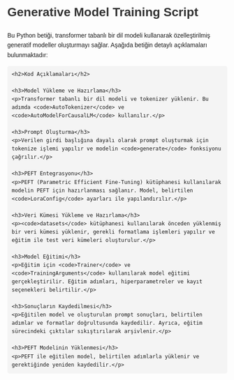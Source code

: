 <!DOCTYPE html>
<html lang="tr">
<head>
    <meta charset="UTF-8">
    <title>Generative Model Training Script</title>
    <style>
        body {
            font-family: Arial, sans-serif;
            line-height: 1.6;
            padding: 20px;
        }
        h1, h2 {
            color: #333;
        }
        pre {
            background-color: #f4f4f4;
            padding: 10px;
            border-radius: 5px;
            overflow-x: auto;
        }
        ul {
            list-style-type: disc;
            margin-left: 20px;
        }
    </style>
</head>
<body>
    <h1>Generative Model Training Script</h1>
    <p>Bu Python betiği, transformer tabanlı bir dil modeli kullanarak özelleştirilmiş generatif modeller oluşturmayı sağlar. Aşağıda betiğin detaylı açıklamaları bulunmaktadır:</p>
    
    <h2>Kod Açıklamaları</h2>
    
    <h3>Model Yükleme ve Hazırlama</h3>
    <p>Transformer tabanlı bir dil modeli ve tokenizer yüklenir. Bu adımda <code>AutoTokenizer</code> ve <code>AutoModelForCausalLM</code> kullanılır.</p>
    
    <h3>Prompt Oluşturma</h3>
    <p>Verilen girdi başlığına dayalı olarak prompt oluşturmak için tokenize işlemi yapılır ve modelin <code>generate</code> fonksiyonu çağrılır.</p>
    
    <h3>PEFT Entegrasyonu</h3>
    <p>PEFT (Parametric Efficient Fine-Tuning) kütüphanesi kullanılarak modelin PEFT için hazırlanması sağlanır. Model, belirtilen <code>LoraConfig</code> ayarları ile yapılandırılır.</p>
    
    <h3>Veri Kümesi Yükleme ve Hazırlama</h3>
    <p><code>datasets</code> kütüphanesi kullanılarak önceden yüklenmiş bir veri kümesi yüklenir, gerekli formatlama işlemleri yapılır ve eğitim ile test veri kümeleri oluşturulur.</p>
    
    <h3>Model Eğitimi</h3>
    <p>Eğitim için <code>Trainer</code> ve <code>TrainingArguments</code> kullanılarak model eğitimi gerçekleştirilir. Eğitim adımları, hiperparametreler ve kayıt seçenekleri belirtilir.</p>
    
    <h3>Sonuçların Kaydedilmesi</h3>
    <p>Eğitilen model ve oluşturulan prompt sonuçları, belirtilen adımlar ve formatlar doğrultusunda kaydedilir. Ayrıca, eğitim sürecindeki çıktılar sıkıştırılarak arşivlenir.</p>
    
    <h3>PEFT Modelinin Yüklenmesi</h3>
    <p>PEFT ile eğitilen model, belirtilen adımlarla yüklenir ve gerektiğinde yeniden kaydedilir.</p>
</body>
</html>

